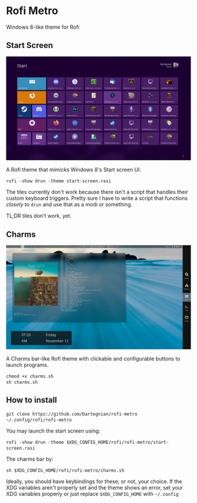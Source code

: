 # Rofi Metro
Windows 8-like theme for Rofi

## Start Screen
![Screenshot of Rofi mimicking Windows 8's Start Screen](screenshot1.png?raw=true "Start Screen")

A Rofi theme that mimicks Windows 8's Start screen UI.

```
rofi -show drun -theme start-screen.rasi
```

The tiles currently don't work because there isn't a script that handles their custom keyboard triggers. Pretty sure I have to write a script that functions *closely* to `drun` and use that as a modi or something.

TL;DR tiles don't work, yet.

## Charms

![Screenshot of Rofi with the Charms-like bar open](screenshot2.png?raw=true "Charms bar")

A Charms bar-like Rofi theme with clickable and configurable buttons to launch programs.

```
chmod +x charms.sh
sh charms.sh
```

## How to install
```
git clone https://github.com/Dartegnian/rofi-metro ~/.config/rofi/rofi-metro
```

You may launch the start screen using:
```
rofi -show drun -theme $XDG_CONFIG_HOME/rofi/rofi-metro/start-screen.rasi
```

The charms bar by:
```
sh $XDG_CONFIG_HOME/rofi/rofi-metro/charms.sh
```

Ideally, you should have keybindings for these; or not, your choice. If the XDG variables aren't properly set and the theme shows an error, set your XDG variables properly or just replace `$XDG_CONFIG_HOME` with `~/.config`
